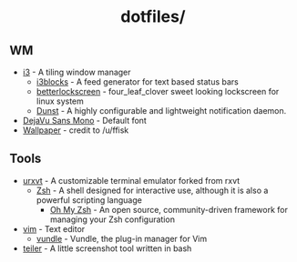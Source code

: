 <h1 align="center">dotfiles/</h1>

## WM
- [i3](https://github.com/i3/i3) - A tiling window manager
    - [i3blocks](https://github.com/vivien/i3blocks) - A feed generator for text based status bars
    - [betterlockscreen](https://github.com/pavanjadhaw/betterlockscreen) - four_leaf_clover sweet looking lockscreen for linux system 
    - [Dunst](https://github.com/dunst-project/dunst) - A highly configurable and lightweight notification daemon.
- [DejaVu Sans Mono](https://dejavu-fonts.github.io/) - Default font
- [Wallpaper]() - credit to /u/ffisk

## Tools
- [urxvt](http://software.schmorp.de/pkg/rxvt-unicode.html) - A customizable terminal emulator forked from rxvt
    - [Zsh](https://github.com/zsh-users/zsh) - A shell designed for interactive use, although it is also a powerful scripting language
        - [Oh My Zsh](https://github.com/robbyrussell/oh-my-zsh) - An open source, community-driven framework for managing your Zsh configuration
- [vim](https://github.com/vim/vim) - Text editor
    - [vundle](https://github.com/VundleVim/Vundle.vim) - Vundle, the plug-in manager for Vim
- [teiler](https://github.com/carnager/teiler) - A little screenshot tool written in bash
